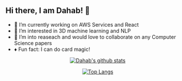 ## Hi there, I am Dahab! 👋

- 🔭 I’m currently working on AWS Services and React
- 🤔 I’m interested in 3D machine learning and NLP
- 👯 I’m into reaseach and would love to collaborate on any Computer Science papers
- :diamonds: Fun fact: I can do card magic!


<div align="center">
  
[![Dahab's github stats](https://github-readme-stats.vercel.app/api?username=goldshakil&show_icons=true&theme=react&custom_title=Stats)](https://github.com/anuraghazra/github-readme-stats)

</div>

<div align="center">
  
[![Top Langs](https://github-readme-stats.vercel.app/api/top-langs/?username=goldshakil&theme=react&layout=compact)](https://github.com/anuraghazra/github-readme-stats)
</div>

<!--
**goldshakil/goldshakil** is a ✨ _special_ ✨ repository because its `README.md` (this file) appears on your GitHub profile.

Here are some ideas to get you started:


- 🔭 I’m currently working on ...
- 🌱 I’m currently learning ...
- 👯 I’m looking to collaborate on ...
- 🤔 I’m looking for help with ...
- 💬 Ask me about ...
- 📫 How to reach me: ...
- 😄 Pronouns: ...
- ⚡ Fun fact: ...
-->
